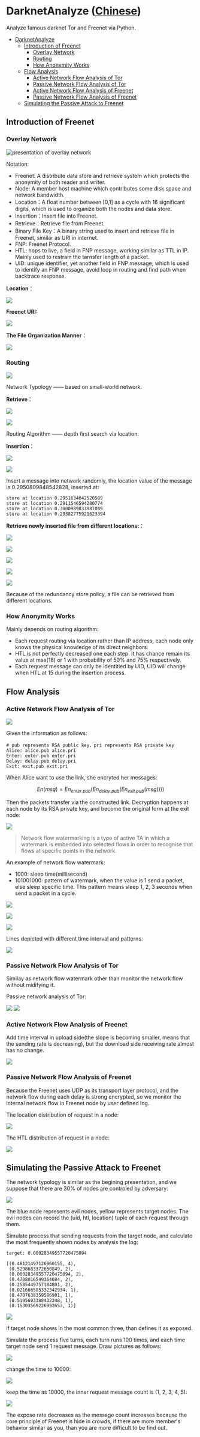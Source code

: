 # DarknetAnalyze ([Chinese](./doc/README-zh.md))

Analyze famous darknet Tor and Freenet via Python.

* [DarknetAnalyze](#darknetanalyze)
    * [Introduction of Freenet](#introduction-of-freenet)
        * [Overlay Network](#overlay-network)
        * [Routing](#routing)
        * [How Anonymity Works](#how-anonymity-works)
    * [Flow Analysis](#flow-analysis)
        * [Active Network Flow Analysis of Tor](#active-network-flow-analysis-of-tor)
        * [Passive Network Flow Analysis of Tor](#passive-network-flow-analysis-of-tor)
        * [Active Network Flow Analysis of Freenet](#active-network-flow-analysis-of-freenet)
        * [Passive Network Flow Analysis of Freenet](#passive-network-flow-analysis-of-freenet)
    * [Simulating the Passive Attack to Freenet](#simulating-the-passive-attack-to-freenet)

## Introduction of Freenet 

### Overlay Network

![presentation of overlay network](./pictures/overlay-network.png)

Notation:

- Freenet: A distribute data store and retrieve system which protects the anonymity of both reader and writer.
- Node: A member host machine which contributes some disk space and network bandwidth.
- Location：A float number between [0,1] as a cycle with 16 significant digits, which is used to organize both the nodes and data store.
- Insertion：Insert file into Freenet.
- Retrieve：Retrieve file from Freenet.
- Binary File Key：A binary string used to insert and retrieve file in Freenet, similar as URI in internet.
- FNP: Freenet Protocol.
- HTL: hops to live, a field in FNP message, working similar as TTL in IP. Mainly used to restrain the tarnsfer length of a packet.
- UID: unique identifier, yet another field in FNP message, which is used to identify an FNP message, avoid loop in routing and find path when backtrace response.

**Location**：

![](./pictures/location-distribution.png)

**Freenet URI:**

![](./pictures/freenet-key-en.png)

**The File Organization Manner**：

![](./pictures/file-organization.png)

### Routing

![](./pictures/nodes-typology.png)

Network Typology —— based on small-world network.

**Retrieve**：

![](./pictures/request-process-en.png)

![](./pictures/request-example.png)

Routing Algorithm —— depth first search via location.

**Insertion**：

![](./pictures/insert-process-en.png)

![](./pictures/insert-example.png)

Insert a message into network randomly, the location value of the message is 0.2950809848542828, inserted at:

```text
store at location 0.2951634042520589
store at location 0.2911546594280774
store at location 0.3000989833987089
store at location 0.29382775921623394
```

**Retrieve newly inserted file from different locations:**：

![](./pictures/request-example-0.png)

![](./pictures/request-example-1.png)

![](./pictures/request-example-2.png)

![](./pictures/request-example-3.png)

![](./pictures/request-example-4.png)

Because of the redundancy store policy, a file can be retrieved from different locations.

### How Anonymity Works

Mainly depends on routing algorithm:

- Each request routing via location rather than IP address, each node only knows the physical knowledge of its direct neighbors.
- HTL is not perfectly decreased one each step. It has chance remain its value at max(18) or 1 with probability of 50% and 75% respectively.
- Each request message can only be identitied by UID, UID will change when HTL at 15 during the insertion process.

## Flow Analysis

### Active Network Flow Analysis of Tor

![](./pictures/tor.png)

Given the information as follows:

```
# pub represents RSA public key，pri represents RSA private key
Alice: alice.pub alice.pri
Enter: enter.pub enter.pri
Delay: delay.pub delay.pri
Exit: exit.pub exit.pri
```

When Alice want to use the link, she encryted her messages:

$$ En(msg) = En_{enter.pub}(En_{delay.pub}(En_{exit.pub}(msg))))$$

Then the packets transfer via the constructed link. Decryption happens at each node by its RSA private key, and become the original form at the exit node:

![](./pictures/flow-watermark-en.png)

> Network flow watermarking is a type of active TA in which a watermark is embedded into selected flows in order to recognise that flows at specific points in the network.

An example of network flow watermark:

- 1000: sleep time(millisecond)
- 101001000: pattern of watermark, when the value is 1 send a packet, else sleep specific time. This pattern means sleep 1, 2, 3 seconds when send a packet in a cycle.

![](./pictures/flow_with_watermark_1000_101001000.png)

![](./pictures/flow_with_watermark_1000_101001000_modify.png)

![](./pictures/flow_with_watermark_1000_101001000_modify_2.png)

Lines depicted with different time interval and patterns:

![](./pictures/flow_with_all.png)

### Passive Network Flow Analysis of Tor

Similay as network flow watermark other than monitor the network flow without midifying it.

Passive network analysis of Tor:

![](./pictures/2018-11-21-16-22_field_time_via_scapy.png)
![](./pictures/2018-11-21-16-22_no_filter.png)

### Active Network Flow Analysis of Freenet

Add time interval in upload side(the slope is becoming smaller, means that the sending rate is decreasing), but the download side receiving rate almost has no change.

![](./pictures/freenet-watermark-test.png)

### Passive Network Flow Analysis of Freenet

Because the Freenet uses UDP as its transport layer protocol, and the network flow during each delay is strong encrypted, so we monitor the internal network flow in Freenet node by user defined log.

The location distribution of request in a node:

![](./pictures/key_loc_distribution_line.png)

The HTL distribution of request in a node:

![](./pictures/io_htl_distribution.png)

## Simulating the Passive Attack to Freenet

The network typology is similar as the begining presentation, and we suppose that there are 30% of nodes are controled by adversary:

![](./pictures/bad-nodes-with-target.png)

The blue node represents evil nodes, yellow represents target nodes. The evil nodes can record the (uid, htl, location) tuple of each request through them.

Simulate process that sending requests from the target node, and calculate the most frequently shown nodes by analysis the log: 

```text
target: 0.00028349557720475094

[(0.48121497126960155, 4),
 (0.5298683372650849, 2),
 (0.00028349557720475094, 2),
 (0.4708016549364684, 2),
 (0.2585449757184801, 2),
 (0.021666505332342934, 1),
 (0.4707638359586981, 1),
 (0.5195603388432348, 1),
 (0.15303569226992653, 1)]
```

![](./pictures/possible-nodes.png)

if target node shows in the most common three, than defines it as exposed.

Simulate the process five turns, each turn runs 100 times, and each time target node send 1 request message. Draw pictures as follows:

![](./pictures/freenet-passive-100.png)

change the time to 10000:

![](./pictures/freenet-passive-10000.png)

keep the time as 10000, the inner request message count is (1, 2, 3, 4, 5):

![](./pictures/freenet-passive-10000-change.png)

The expose rate decreases as the message count increases because the core principle of Freenet is hide in crowds, if there are more member's behavior similar as you, than you are more difficult to be find out.
